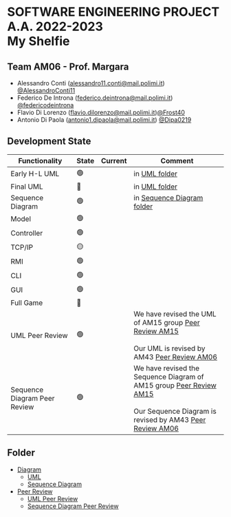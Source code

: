 # SOFTWARE ENGINEERING PROJECT A.A. 2022-2023 <br/> My Shelfie


## Team AM06 - Prof. Margara 

- Alessandro Conti (alessandro11.conti@mail.polimi.it) [@AlessandroConti11](https://github.com/AlessandroConti11) 
- Federico De Introna (federico.deintrona@mail.polimi.it) [@federicodeintrona](https://github.com/federicodeintrona) 
- Flavio Di Lorenzo (flavio.dilorenzo@mail.polimi.it)[@Frost40](https://github.com/Frost40)
- Antonio Di Paola (antonio1.dipaola@mail.polimi.it) [@Dipa0219](https://github.com/Dipa0219)

## Development State

| Functionality                              | State           | Current | Comment                                                                                                                                                                                                                                                                                                                                                                                                             |
|--------------------------------------------|-----------------|---------|---------------------------------------------------------------------------------------------------------------------------------------------------------------------------------------------------------------------------------------------------------------------------------------------------------------------------------------------------------------------------------------------------------------------|
| Early H-L UML                              | :green_circle:  |         | in [UML folder](https://github.com/federicodeintrona/IS23-AM06/tree/main/Diagram/UML)                                                                                                                                                                                                                                                                                                                               |
| Final UML                                  | :red_circle:    |         | in [UML folder](https://github.com/federicodeintrona/IS23-AM06/tree/main/Diagram/UML)                                                                                                                                                                                                                                                                                                                               |
| Sequence Diagram                           | :green_circle:  |         | in [Sequence Diagram folder](https://github.com/federicodeintrona/IS23-AM06/tree/main/Diagram/Sequence%20Diagram)                                                                                                                                                                                                                                                                                                   |
| Model                                      | :green_circle:  |         |                                                                                                                                                                                                                                                                                                                                                                                                                     |
| Controller                                 | :green_circle:  |         |                                                                                                                                                                                                                                                                                                                                                                                                                     |
| TCP/IP                                     | :yellow_circle: |         |                                                                                                                                                                                                                                                                                                                                                                                                                     |
| RMI                                        | :green_circle:  |         |                                                                                                                                                                                                                                                                                                                                                                                                                     |
| CLI                                        | :green_circle:  |         |                                                                                                                                                                                                                                                                                                                                                                                                                     |
| GUI                                        | :green_circle:  |         |                                                                                                                                                                                                                                                                                                                                                                                                                     |
| Full Game                                  | :red_circle:    |         |                                                                                                                                                                                                                                                                                                                                                                                                                     |
| UML Peer Review                            | :green_circle:  |         | We have revised the UML of AM15 group [Peer Review AM15](https://github.com/federicodeintrona/IS23-AM06/blob/main/Peer%20Review/UML%20Peer%20Review/UML_Peer_Review_AM-15.pdf)<br/><br/>Our UML is revised by AM43 [Peer Review AM06](https://github.com/federicodeintrona/IS23-AM06/blob/main/Peer%20Review/UML%20Peer%20Review/UML_Peer_Review_AM-06.pdf)                                                         |
| Sequence Diagram Peer Review               | :green_circle:  |         | We have revised the Sequence Diagram of AM15 group [Peer Review AM15](https://github.com/federicodeintrona/IS23-AM06/blob/main/Peer%20Review/Sequence%20Diagram%20Peer%20Review/S_D_Peer_Review_AM-15.pdf)<br/><br/>Our Sequence Diagram is revised by AM43 [Peer Review AM06](https://github.com/federicodeintrona/IS23-AM06/blob/main/Peer%20Review/Sequence%20Diagram%20Peer%20Review/S_D_Peer_Review_AM-06.pdf) |

## Folder
- [Diagram](https://github.com/federicodeintrona/IS23-AM06/tree/main/Diagram)
  - [UML](https://github.com/federicodeintrona/IS23-AM06/tree/main/Diagram/UML)
  - [Sequence Diagram](https://github.com/federicodeintrona/IS23-AM06/tree/main/Diagram/Sequence%20Diagram)
- [Peer Review](https://github.com/federicodeintrona/IS23-AM06/tree/main/Peer%20Review)
  - [UML Peer Review](https://github.com/federicodeintrona/IS23-AM06/tree/main/Peer%20Review/UML%20Peer%20Review)
  - [Sequence Diagram Peer Review](https://github.com/federicodeintrona/IS23-AM06/tree/main/Peer%20Review/Sequence%20Diagram%20Peer%20Review)


